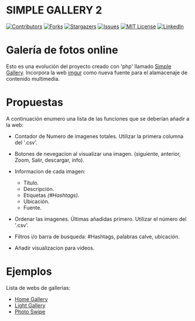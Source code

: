 # SIMPLE GALLERY 2

<a name="readme-top"></a>

[![Contributors][contributors-shield]][contributors-url]
[![Forks][forks-shield]][forks-url]
[![Stargazers][stars-shield]][stars-url]
[![Issues][issues-shield]][issues-url]
[![MIT License][license-shield]][license-url]
[![LinkedIn][linkedin-shield]][linkedin-url]


<!-- PROJECT DESCRIPTION -->
# Galería de fotos online

Esto es una evolución del proyecto creado con 'php' llamado [Simple Gallery](https://github.com/AlexRuiz-11/simple_gallery). Incorpora la web [imgur](https://imgur.com/) como nueva fuente para el alamacenaje de contenido multimedia.


<!-- PROPUESTAS DE CAMBIOS PARA PRs -->
# Propuestas
A continuación enumero una lista de las funciones que se deberían añadir a la web:

 - Contador de Numero de imagenes totales. Utilizar la primera columna del '.csv'.
 - Botones de nevegacion al visualizar una imagen. (siguiente, anterior, Zoom, Salir, descargar, info).
 - Informacion de cada imagen:
	 - Título. 
	 - Descripción.
	 - Etiquetas _(#Hashtags)_.
	 - Ubicación.
	 - Fuente.

 - Ordenar las imagenes. Últimas añadidas primero. Utilizar el número del '.csv'.
 - Filtros i/o barra de busqueda: #Hashtags, palabras calve, ubicación.
 - Añadir visualizacion para videos.


<!-- EJEMPLOS -->
# Ejemplos
Lista de webs de gallerias:

- [Home Gallery](https://github.com/xemle/home-gallery)
- [Light Gallery](https://github.com/sachinchoolur/lightGallery)
- [Photo Swipe](https://github.com/dimsemenov/photoswipe)


<!-- MARKDOWN LINKS & IMAGES -->
<!-- https://www.markdownguide.org/basic-syntax/#reference-style-links -->
[contributors-shield]: https://img.shields.io/github/contributors/AlexRuiz-11/simple-gallery-2.svg?style=for-the-badge
[contributors-url]: https://github.com/AlexRuiz-11/simple-gallery-2/graphs/contributors
[forks-shield]: https://img.shields.io/github/forks/AlexRuiz-11/simple-gallery-2.svg?style=for-the-badge
[forks-url]: https://github.com/AlexRuiz-11/simple-gallery-2/network/members
[stars-shield]: https://img.shields.io/github/stars/AlexRuiz-11/simple-gallery-2.svg?style=for-the-badge
[stars-url]: https://github.com/AlexRuiz-11/simple-gallery-2/stargazers
[issues-shield]: https://img.shields.io/github/issues/AlexRuiz-11/simple-gallery-2.svg?style=for-the-badge
[issues-url]: https://github.com/AlexRuiz-11/simple-gallery-2/issues
[license-shield]: https://img.shields.io/github/license/AlexRuiz-11/simple-gallery-2.svg?style=for-the-badge
[license-url]: https://github.com/github_username/simple-gallery-2/blob/master/LICENSE.txt
[linkedin-shield]: https://img.shields.io/badge/-LinkedIn-black.svg?style=for-the-badge&logo=linkedin&colorB=555
[linkedin-url]: https://linkedin.com/in/alejandroruizrubio
[product-screenshot]: images/screenshot.png
[Next.js]: https://img.shields.io/badge/next.js-000000?style=for-the-badge&logo=nextdotjs&logoColor=white
[Next-url]: https://nextjs.org/
[React.js]: https://img.shields.io/badge/React-20232A?style=for-the-badge&logo=react&logoColor=61DAFB
[React-url]: https://reactjs.org/
[Vue.js]: https://img.shields.io/badge/Vue.js-35495E?style=for-the-badge&logo=vuedotjs&logoColor=4FC08D
[Vue-url]: https://vuejs.org/
[Angular.io]: https://img.shields.io/badge/Angular-DD0031?style=for-the-badge&logo=angular&logoColor=white
[Angular-url]: https://angular.io/
[Svelte.dev]: https://img.shields.io/badge/Svelte-4A4A55?style=for-the-badge&logo=svelte&logoColor=FF3E00
[Svelte-url]: https://svelte.dev/
[Laravel.com]: https://img.shields.io/badge/Laravel-FF2D20?style=for-the-badge&logo=laravel&logoColor=white
[Laravel-url]: https://laravel.com
[Bootstrap.com]: https://img.shields.io/badge/Bootstrap-563D7C?style=for-the-badge&logo=bootstrap&logoColor=white
[Bootstrap-url]: https://getbootstrap.com
[JQuery.com]: https://img.shields.io/badge/jQuery-0769AD?style=for-the-badge&logo=jquery&logoColor=white
[JQuery-url]: https://jquery.com 